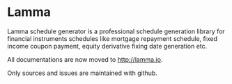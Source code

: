 Lamma
=======

Lamma schedule generator is a professional schedule generation library for financial instruments schedules like mortgage repayment schedule, fixed income coupon payment, equity derivative fixing date generation etc.

All documentations are now moved to http://lamma.io.

Only sources and issues are maintained with github.

